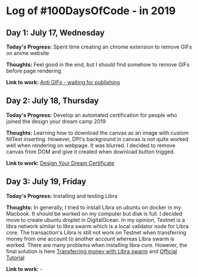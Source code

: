 # Log of #100DaysOfCode - in 2019

## Day 1: July 17, Wednesday

**Today's Progress:** Spent time creating an chrome extension to remove GIFs on anime website

**Thoughts:** Feel good in the end, but I should find somehow to remove GIFs before page rendering.

**Link to work:** [Anti GIFs - waiting for publishing](https://github.com/gapgag55/100-days-challenge/tree/master/remove-gif-chrome-extenstion)

## Day 2: July 18, Thursday

**Today's Progress:** Develop an automated certification for people who joined the design your dream camp 2019 

**Thoughts:** Learning how to download the canvas as an image with custom fillText inserting. However, DPI's background in canvas is not quite worked well when rendering on webpage. It was blurred. I decided to remove canvas from DOM and give it created when download button trigged.

**Link to work:** [Design Your Dream Certificate](https://design-your-dream-certificate.firebaseapp.com/)

## Day 3: July 19, Friday

**Today's Progress:** Installing and testing Libra

**Thoughts:** In generally, I tried to install Libra on ubuntu on docker in my Macbook. It should be worked on my computer but disk is full. I decided move to create ubuntu droplet in DigitalOcean. In my opinion, Testnet is a libra network similar to libra swarm which is a local validator node for Libra core. The transaction's Libra is still not work on Testnet when transferring money from one account to another account whereas Libra swarm is worked. There are many problems when installing libra core. However, the final solution is here [Transferring money with Libra swarm](https://github.com/libra/libra/issues/201#issuecomment-504784229) and [Official Tutorial](https://developers.libra.org/docs/my-first-transaction)

**Link to work:** -
